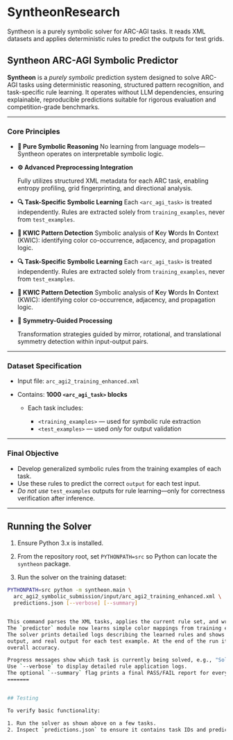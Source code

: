 
# **SyntheonResearch**

Syntheon is a purely symbolic solver for ARC-AGI tasks. It reads XML datasets and
applies deterministic rules to predict the outputs for test grids.

## **Syntheon ARC-AGI Symbolic Predictor**

**Syntheon** is a *purely symbolic* prediction system designed to solve ARC-AGI tasks
using deterministic reasoning, structured pattern recognition, and task-specific rule
learning. It operates without LLM dependencies, ensuring explainable, reproducible
predictions suitable for rigorous evaluation and competition-grade benchmarks.


---

### **Core Principles**

* **🧠 Pure Symbolic Reasoning**
  No learning from language models—Syntheon operates on interpretable symbolic logic.

* **⚙️ Advanced Preprocessing Integration**

  Fully utilizes structured XML metadata for each ARC task, enabling entropy profiling,
  grid fingerprinting, and directional analysis.

* **🔍 Task-Specific Symbolic Learning**
  Each `<arc_agi_task>` is treated independently. Rules are extracted solely from
  `training_examples`, never from `test_examples`.

* **🎨 KWIC Pattern Detection**
  Symbolic analysis of **K**ey **W**ords **I**n **C**ontext (KWIC): identifying
  color co-occurrence, adjacency, and propagation logic.



* **🔍 Task-Specific Symbolic Learning**
  Each `<arc_agi_task>` is treated independently.
   Rules are extracted solely from `training_examples`, never from `test_examples`.

* **🎨 KWIC Pattern Detection**
  Symbolic analysis of **K**ey **W**ords **I**n **C**ontext (KWIC): identifying color co-occurrence, adjacency,
   and propagation logic.


* **🔁 Symmetry-Guided Processing**

  Transformation strategies guided by mirror, rotational, and translational symmetry
  detection within input-output pairs.


---

### **Dataset Specification**

* Input file: `arc_agi2_training_enhanced.xml`
* Contains: **1000 `<arc_agi_task>` blocks**

  * Each task includes:

    * `<training_examples>` — used for symbolic rule extraction
    * `<test_examples>` — used *only* for output validation

---

### **Final Objective**

* Develop generalized symbolic rules from the training examples of each task.
* Use these rules to predict the correct `output` for each test input.
* *Do not use* `test_examples` outputs for rule learning—only for correctness verification after inference.

---


## Running the Solver

1. Ensure Python 3.x is installed.

2. From the repository root, set `PYTHONPATH=src` so Python can locate the `syntheon` package.
3. Run the solver on the training dataset:

```bash
PYTHONPATH=src python -m syntheon.main \
  arc_agi2_symbolic_submission/input/arc_agi2_training_enhanced.xml \
  predictions.json [--verbose] [--summary]


This command parses the XML tasks, applies the current rule set, and writes predictions to `predictions.json`.
The `predictor` module now learns simple color mappings from training examples and applies them to the tests.
The solver prints detailed logs describing the learned rules and shows the input grid, intermediate steps, predicted
output, and real output for each test example. At the end of the run it reports how many tasks were solved and the
overall accuracy.

Progress messages show which task is currently being solved, e.g., "Solving task 3/100 (task_id)".
Use `--verbose` to display detailed rule application logs.
The optional `--summary` flag prints a final PASS/FAIL report for every task.
=======


## Testing

To verify basic functionality:

1. Run the solver as shown above on a few tasks.
2. Inspect `predictions.json` to ensure it contains task IDs and predicted output grids.
